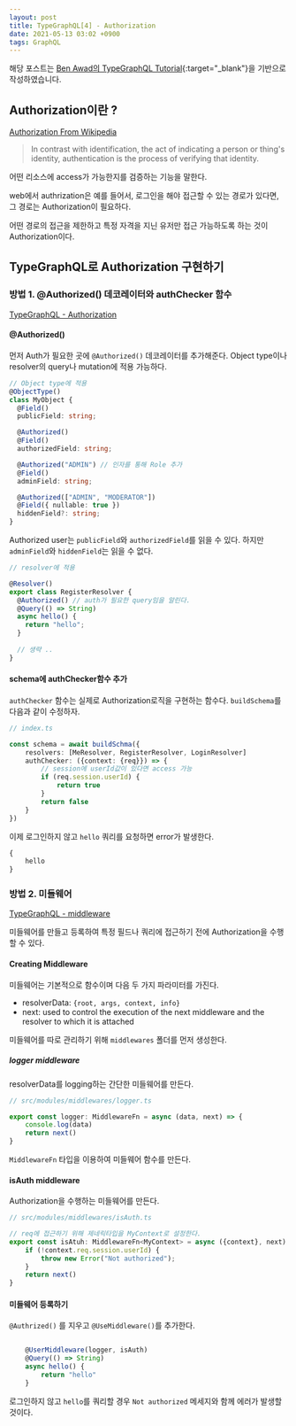 ```yaml
---
layout: post
title: TypeGraphQL[4] - Authorization 
date: 2021-05-13 03:02 +0900
tags: GraphQL
---
```


해당 포스트는 [Ben Awad의 TypeGraphQL Tutorial](https://www.youtube.com/playlist?list=PLN3n1USn4xlma1bBu3Tloe4NyYn9Ko8Gs){:target="_blank"}을 기반으로 작성하였습니다.

## Authorization이란 ?

[Authorization From Wikipedia](https://en.wikipedia.org/wiki/Authorization)

>In contrast with identification, the act of indicating a person or thing's identity, authentication is the process of verifying that identity.

어떤 리소스에 access가 가능한지를 검증하는 기능을 말한다.

web에서 authrization은 예를 들어서, 로그인을 해야 접근할 수 있는 경로가 있다면, 그 경로는 Authorization이 필요하다.

어떤 경로의 접근을 제한하고 특정 자격을 지닌 유저만 접근 가능하도록 하는 것이 Authorization이다.

## TypeGraphQL로 Authorization 구현하기

### 방법 1. @Authorized() 데코레이터와 authChecker 함수

[TypeGraphQL - Authorization](https://typegraphql.com/docs/authorization.html)

#### @Authorized()

먼저 Auth가 필요한 곳에 `@Authorized()` 데코레이터를 추가해준다. Object type이나 resolver의 query나 mutation에 적용 가능하다.

```ts
// Object type에 적용
@ObjectType()
class MyObject {
  @Field()
  publicField: string;

  @Authorized()
  @Field()
  authorizedField: string;

  @Authorized("ADMIN") // 인자를 통해 Role 추가
  @Field()
  adminField: string;

  @Authorized(["ADMIN", "MODERATOR"])
  @Field({ nullable: true })
  hiddenField?: string;
}
```

Authorized user는 `publicField`와 `authorizedField`를 읽을 수 있다. 하지만 `adminField`와 `hiddenField`는 읽을 수 없다.

```ts
// resolver에 적용

@Resolver()
export class RegisterResolver {
  @Authorized() // auth가 필요한 query임을 알린다.
  @Query(() => String)
  async hello() {
    return "hello";
  }
  
  // 생략 ..
}
```

#### schema에 authChecker함수 추가

`authChecker` 함수는 실제로 Authorization로직을 구현하는 함수다. `buildSchema`를 다음과 같이 수정하자.

```ts
// index.ts

const schema = await buildSchma({
    resolvers: [MeResolver, RegisterResolver, LoginResolver]
    authChecker: ({context: {req}}) => {
        // session에 userId값이 있다면 access 가능
        if (req.session.userId) {
            return true
        }
        return false
    }
})
```

이제 로그인하지 않고 `hello` 쿼리를 요청하면 error가 발생한다.

```graphql
{
    hello
}
```

### 방법 2. 미들웨어

[TypeGraphQL - middleware](https://typegraphql.com/docs/middlewares.html)

미들웨어를 만들고 등록하여 특정 필드나 쿼리에 접근하기 전에 Authorization을 수행할 수 있다.

#### Creating Middleware

미들웨어는 기본적으로 함수이며 다음 두 가지 파라미터를 가진다.

- resolverData: `{root, args, context, info}`
- next: used to control the execution of the next middleware and the resolver to which it is attached

미들웨어를 따로 관리하기 위해 `middlewares` 폴더를 먼저 생성한다.

##### logger middleware

resolverData를 logging하는 간단한 미들웨어를 만든다.

```ts
// src/modules/middlewares/logger.ts

export const logger: MiddlewareFn = async (data, next) => {
    console.log(data)
    return next()
}
```

`MiddlewareFn` 타입을 이용하여 미들웨어 함수를 만든다.

#### isAuth middleware

Authorization을 수행하는 미들웨어를 만든다.

```ts
// src/modules/middlewares/isAuth.ts

// req에 접근하기 위해 제네릭타입을 MyContext로 설정한다.
export const isAtuh: MiddlewareFn<MyContext> = async ({context}, next) => {
    if (!context.req.session.userId) {
        throw new Error("Not authorized");
    }
    return next()
}
```

#### 미들웨어 등록하기

`@Authrized()` 를 지우고 `@UseMiddleware()`를 추가한다.

```ts

    @UserMiddleware(logger, isAuth)
    @Query(() => String)
    async hello() {
        return "hello"
    }

```

로그인하지 않고 `hello`를 쿼리할 경우 `Not authorized` 메세지와 함께 에러가 발생할 것이다.
